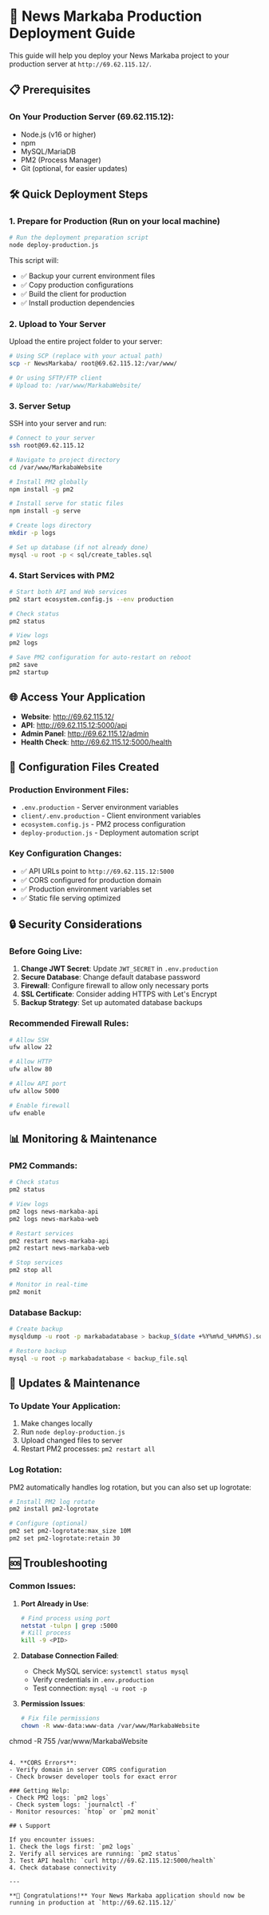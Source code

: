 # 🚀 News Markaba Production Deployment Guide

This guide will help you deploy your News Markaba project to your production server at `http://69.62.115.12/`.

## 📋 Prerequisites

### On Your Production Server (69.62.115.12):
- Node.js (v16 or higher)
- npm
- MySQL/MariaDB
- PM2 (Process Manager)
- Git (optional, for easier updates)

## 🛠️ Quick Deployment Steps

### 1. Prepare for Production (Run on your local machine)

```bash
# Run the deployment preparation script
node deploy-production.js
```

This script will:
- ✅ Backup your current environment files
- ✅ Copy production configurations
- ✅ Build the client for production
- ✅ Install production dependencies

### 2. Upload to Your Server

Upload the entire project folder to your server:

```bash
# Using SCP (replace with your actual path)
scp -r NewsMarkaba/ root@69.62.115.12:/var/www/

# Or using SFTP/FTP client
# Upload to: /var/www/MarkabaWebsite/
```

### 3. Server Setup

SSH into your server and run:

```bash
# Connect to your server
ssh root@69.62.115.12

# Navigate to project directory
cd /var/www/MarkabaWebsite

# Install PM2 globally
npm install -g pm2

# Install serve for static files
npm install -g serve

# Create logs directory
mkdir -p logs

# Set up database (if not already done)
mysql -u root -p < sql/create_tables.sql
```

### 4. Start Services with PM2

```bash
# Start both API and Web services
pm2 start ecosystem.config.js --env production

# Check status
pm2 status

# View logs
pm2 logs

# Save PM2 configuration for auto-restart on reboot
pm2 save
pm2 startup
```

## 🌐 Access Your Application

- **Website**: http://69.62.115.12/
- **API**: http://69.62.115.12:5000/api
- **Admin Panel**: http://69.62.115.12/admin
- **Health Check**: http://69.62.115.12:5000/health

## 🔧 Configuration Files Created

### Production Environment Files:
- `.env.production` - Server environment variables
- `client/.env.production` - Client environment variables
- `ecosystem.config.js` - PM2 process configuration
- `deploy-production.js` - Deployment automation script

### Key Configuration Changes:
- ✅ API URLs point to `http://69.62.115.12:5000`
- ✅ CORS configured for production domain
- ✅ Production environment variables set
- ✅ Static file serving optimized

## 🔒 Security Considerations

### Before Going Live:
1. **Change JWT Secret**: Update `JWT_SECRET` in `.env.production`
2. **Secure Database**: Change default database password
3. **Firewall**: Configure firewall to allow only necessary ports
4. **SSL Certificate**: Consider adding HTTPS with Let's Encrypt
5. **Backup Strategy**: Set up automated database backups

### Recommended Firewall Rules:
```bash
# Allow SSH
ufw allow 22

# Allow HTTP
ufw allow 80

# Allow API port
ufw allow 5000

# Enable firewall
ufw enable
```

## 📊 Monitoring & Maintenance

### PM2 Commands:
```bash
# Check status
pm2 status

# View logs
pm2 logs news-markaba-api
pm2 logs news-markaba-web

# Restart services
pm2 restart news-markaba-api
pm2 restart news-markaba-web

# Stop services
pm2 stop all

# Monitor in real-time
pm2 monit
```

### Database Backup:
```bash
# Create backup
mysqldump -u root -p markabadatabase > backup_$(date +%Y%m%d_%H%M%S).sql

# Restore backup
mysql -u root -p markabadatabase < backup_file.sql
```

## 🔄 Updates & Maintenance

### To Update Your Application:
1. Make changes locally
2. Run `node deploy-production.js`
3. Upload changed files to server
4. Restart PM2 processes: `pm2 restart all`

### Log Rotation:
PM2 automatically handles log rotation, but you can also set up logrotate:

```bash
# Install PM2 log rotate
pm2 install pm2-logrotate

# Configure (optional)
pm2 set pm2-logrotate:max_size 10M
pm2 set pm2-logrotate:retain 30
```

## 🆘 Troubleshooting

### Common Issues:

1. **Port Already in Use**:
   ```bash
   # Find process using port
   netstat -tulpn | grep :5000
   # Kill process
   kill -9 <PID>
   ```

2. **Database Connection Failed**:
   - Check MySQL service: `systemctl status mysql`
   - Verify credentials in `.env.production`
   - Test connection: `mysql -u root -p`

3. **Permission Issues**:
   ```bash
   # Fix file permissions
   chown -R www-data:www-data /var/www/MarkabaWebsite
chmod -R 755 /var/www/MarkabaWebsite
   ```

4. **CORS Errors**:
   - Verify domain in server CORS configuration
   - Check browser developer tools for exact error

### Getting Help:
- Check PM2 logs: `pm2 logs`
- Check system logs: `journalctl -f`
- Monitor resources: `htop` or `pm2 monit`

## 📞 Support

If you encounter issues:
1. Check the logs first: `pm2 logs`
2. Verify all services are running: `pm2 status`
3. Test API health: `curl http://69.62.115.12:5000/health`
4. Check database connectivity

---

**🎉 Congratulations!** Your News Markaba application should now be running in production at `http://69.62.115.12/`